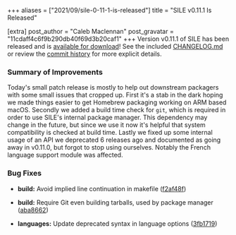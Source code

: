 +++
aliases = ["2021/09/sile-0-11-1-is-released"]
title = "SILE v0.11.1 Is Released"

[extra]
post_author = "Caleb Maclennan"
post_gravatar = "11cdaff4c6f9b290db40f69d3b20caf1"
+++
Version v0.11.1 of SILE has been released and is [available for download][release]!
See the included [CHANGELOG.md][changelog] or review the [commit history][commits] for more explicit details.

### Summary of Improvements

Today's small patch release is mostly to help out downstream packagers with some small issues that cropped up.
First it's a stab in the dark hoping we made things easier to get Homebrew packaging working on ARM based macOS.
Secondly we added a build time check for `git`, which is required in order to use SILE's internal package manager.
This dependency may change in the future, but since we use it now it's helpful that system compatibility is checked at build time.
Lastly we fixed up some internal usage of an API we deprecated 6 releases ago and documented as going away in v0.11.0, but forgot to stop using ourselves.
Notably the French language support module was affected.

### Bug Fixes

* **build:** Avoid implied line continuation in makefile ([f2af48f](https://github.com/sile-typesetter/sile/commit/f2af48f2157f5727369f1ad4e049c84ae10af5ea))
* **build:** Require Git even building tarballs, used by package manager ([aba8662](https://github.com/sile-typesetter/sile/commit/aba86623034ff2a6eee2b8883865e1985f8152e3))
* **languages:** Update deprecated syntax in language options ([3fb1719](https://github.com/sile-typesetter/sile/commit/3fb1719ddab00f4aded435213393b09b98e83342))

  [release]: https://github.com/sile-typesetter/sile/releases/tag/v0.11.1
  [changelog]: https://github.com/sile-typesetter/sile/blob/master/CHANGELOG.md
  [commits]: https://github.com/sile-typesetter/sile/compare/v0.11.0...v0.11.1
